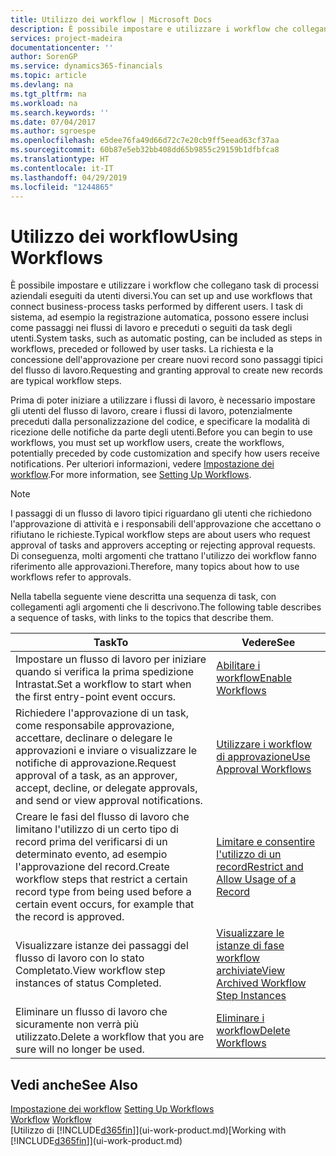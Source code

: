 ```yaml
---
title: Utilizzo dei workflow | Microsoft Docs
description: È possibile impostare e utilizzare i workflow che collegano task di processi aziendali eseguiti da utenti diversi. I task di sistema, ad esempio la registrazione automatica, possono essere inclusi come passaggi nei flussi di lavoro e preceduti o seguiti da task degli utenti. La richiesta e la concessione dell'approvazione per creare nuovi record sono passaggi tipici del workflow.
services: project-madeira
documentationcenter: ''
author: SorenGP
ms.service: dynamics365-financials
ms.topic: article
ms.devlang: na
ms.tgt_pltfrm: na
ms.workload: na
ms.search.keywords: ''
ms.date: 07/04/2017
ms.author: sgroespe
ms.openlocfilehash: e5dee76fa49d66d72c7e20cb9ff5eead63cf37aa
ms.sourcegitcommit: 60b87e5eb32bb408dd65b9855c29159b1dfbfca8
ms.translationtype: HT
ms.contentlocale: it-IT
ms.lasthandoff: 04/29/2019
ms.locfileid: "1244865"
---
```

# <a name="using-workflows"></a><span data-ttu-id="49cbf-105">Utilizzo dei workflow</span><span class="sxs-lookup"><span data-stu-id="49cbf-105">Using Workflows</span></span>
<span data-ttu-id="49cbf-106">È possibile impostare e utilizzare i workflow che collegano task di processi aziendali eseguiti da utenti diversi.</span><span class="sxs-lookup"><span data-stu-id="49cbf-106">You can set up and use workflows that connect business-process tasks performed by different users.</span></span> <span data-ttu-id="49cbf-107">I task di sistema, ad esempio la registrazione automatica, possono essere inclusi come passaggi nei flussi di lavoro e preceduti o seguiti da task degli utenti.</span><span class="sxs-lookup"><span data-stu-id="49cbf-107">System tasks, such as automatic posting, can be included as steps in workflows, preceded or followed by user tasks.</span></span> <span data-ttu-id="49cbf-108">La richiesta e la concessione dell'approvazione per creare nuovi record sono passaggi tipici del flusso di lavoro.</span><span class="sxs-lookup"><span data-stu-id="49cbf-108">Requesting and granting approval to create new records are typical workflow steps.</span></span>  

 <span data-ttu-id="49cbf-109">Prima di poter iniziare a utilizzare i flussi di lavoro, è necessario impostare gli utenti del flusso di lavoro, creare i flussi di lavoro, potenzialmente preceduti dalla personalizzazione del codice, e specificare la modalità di ricezione delle notifiche da parte degli utenti.</span><span class="sxs-lookup"><span data-stu-id="49cbf-109">Before you can begin to use workflows, you must set up workflow users, create the workflows, potentially preceded by code customization and specify how users receive notifications.</span></span> <span data-ttu-id="49cbf-110">Per ulteriori informazioni, vedere [Impostazione dei workflow](across-set-up-workflows.md).</span><span class="sxs-lookup"><span data-stu-id="49cbf-110">For more information, see [Setting Up Workflows](across-set-up-workflows.md).</span></span>  

> [!NOTE]  
>  <span data-ttu-id="49cbf-111">I passaggi di un flusso di lavoro tipici riguardano gli utenti che richiedono l'approvazione di attività e i responsabili dell'approvazione che accettano o rifiutano le richieste.</span><span class="sxs-lookup"><span data-stu-id="49cbf-111">Typical workflow steps are about users who request approval of tasks and approvers accepting or rejecting approval requests.</span></span> <span data-ttu-id="49cbf-112">Di conseguenza, molti argomenti che trattano l'utilizzo dei workflow fanno riferimento alle approvazioni.</span><span class="sxs-lookup"><span data-stu-id="49cbf-112">Therefore, many topics about how to use workflows refer to approvals.</span></span>  

 <span data-ttu-id="49cbf-113">Nella tabella seguente viene descritta una sequenza di task, con collegamenti agli argomenti che li descrivono.</span><span class="sxs-lookup"><span data-stu-id="49cbf-113">The following table describes a sequence of tasks, with links to the topics that describe them.</span></span>  

|<span data-ttu-id="49cbf-114">**Task**</span><span class="sxs-lookup"><span data-stu-id="49cbf-114">**To**</span></span>|<span data-ttu-id="49cbf-115">**Vedere**</span><span class="sxs-lookup"><span data-stu-id="49cbf-115">**See**</span></span>|  
|------------|-------------|  
|<span data-ttu-id="49cbf-116">Impostare un flusso di lavoro per iniziare quando si verifica la prima spedizione Intrastat.</span><span class="sxs-lookup"><span data-stu-id="49cbf-116">Set a workflow to start when the first entry-point event occurs.</span></span>|[<span data-ttu-id="49cbf-117">Abilitare i workflow</span><span class="sxs-lookup"><span data-stu-id="49cbf-117">Enable Workflows</span></span>](across-how-to-enable-workflows.md)|  
|<span data-ttu-id="49cbf-118">Richiedere l'approvazione di un task, come responsabile approvazione, accettare, declinare o delegare le approvazioni e inviare o visualizzare le notifiche di approvazione.</span><span class="sxs-lookup"><span data-stu-id="49cbf-118">Request approval of a task, as an approver, accept, decline, or delegate approvals, and send or view approval notifications.</span></span>|[<span data-ttu-id="49cbf-119">Utilizzare i workflow di approvazione</span><span class="sxs-lookup"><span data-stu-id="49cbf-119">Use Approval Workflows</span></span>](across-how-use-approval-workflows.md)|  
|<span data-ttu-id="49cbf-120">Creare le fasi del flusso di lavoro che limitano l'utilizzo di un certo tipo di record prima del verificarsi di un determinato evento, ad esempio l'approvazione del record.</span><span class="sxs-lookup"><span data-stu-id="49cbf-120">Create workflow steps that restrict a certain record type from being used before a certain event occurs, for example that the record is approved.</span></span>|[<span data-ttu-id="49cbf-121">Limitare e consentire l'utilizzo di un record</span><span class="sxs-lookup"><span data-stu-id="49cbf-121">Restrict and Allow Usage of a Record</span></span>](across-how-to-restrict-and-allow-usage-of-a-record.md)|  
|<span data-ttu-id="49cbf-122">Visualizzare istanze dei passaggi del flusso di lavoro con lo stato Completato.</span><span class="sxs-lookup"><span data-stu-id="49cbf-122">View workflow step instances of status Completed.</span></span>|[<span data-ttu-id="49cbf-123">Visualizzare le istanze di fase workflow archiviate</span><span class="sxs-lookup"><span data-stu-id="49cbf-123">View Archived Workflow Step Instances</span></span>](across-how-to-view-archived-workflow-step-instances.md)|  
|<span data-ttu-id="49cbf-124">Eliminare un flusso di lavoro che sicuramente non verrà più utilizzato.</span><span class="sxs-lookup"><span data-stu-id="49cbf-124">Delete a workflow that you are sure will no longer be used.</span></span>|[<span data-ttu-id="49cbf-125">Eliminare i workflow</span><span class="sxs-lookup"><span data-stu-id="49cbf-125">Delete Workflows</span></span>](across-how-to-delete-workflows.md)|  

## <a name="see-also"></a><span data-ttu-id="49cbf-126">Vedi anche</span><span class="sxs-lookup"><span data-stu-id="49cbf-126">See Also</span></span>  
<span data-ttu-id="49cbf-127">[Impostazione dei workflow](across-set-up-workflows.md) </span><span class="sxs-lookup"><span data-stu-id="49cbf-127">[Setting Up Workflows](across-set-up-workflows.md) </span></span>  
<span data-ttu-id="49cbf-128">[Workflow](across-workflow.md) </span><span class="sxs-lookup"><span data-stu-id="49cbf-128">[Workflow](across-workflow.md) </span></span>  
<span data-ttu-id="49cbf-129">[Utilizzo di [!INCLUDE[d365fin](includes/d365fin_md.md)]](ui-work-product.md)</span><span class="sxs-lookup"><span data-stu-id="49cbf-129">[Working with [!INCLUDE[d365fin](includes/d365fin_md.md)]](ui-work-product.md)</span></span>
